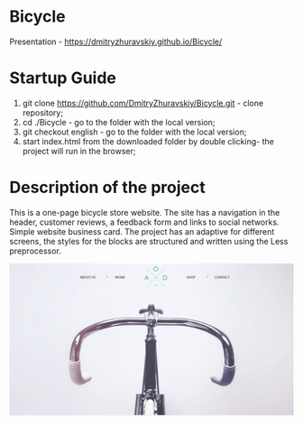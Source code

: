 # Bicycle

Presentation - https://dmitryzhuravskiy.github.io/Bicycle/

# Startup Guide

1. git clone https://github.com/DmitryZhuravskiy/Bicycle.git - clone repository;
2. cd ./Bicycle - go to the folder with the local version;
3. git checkout english - go to the folder with the local version;
4. start index.html from the downloaded folder by double clicking- the project will run in the browser;

# Description of the project

This is a one-page bicycle store website. The site has a navigation in the header, customer reviews, a feedback form and links to social networks. Simple website business card. The project has an adaptive for different screens, the styles for the blocks are structured and written using the Less preprocessor.

<img src="https://github.com/DmitryZhuravskiy/Bicycle/raw/english/screenshots/bicycle--1.jpg "/>
<br /><br />
